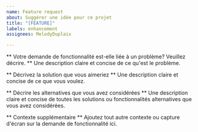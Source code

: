 ```yaml
---
name: Feature request
about: Suggérer une idée pour ce projet
title: "[FEATURE]"
labels: enhancement
assignees: MelodyDuplaix

---
```


** Votre demande de fonctionnalité est-elle liée à un problème? Veuillez décrire. **
Une description claire et concise de ce qu'est le problème.

** Décrivez la solution que vous aimeriez **
Une description claire et concise de ce que vous voulez.

** Décrire les alternatives que vous avez considérées **
Une description claire et concise de toutes les solutions ou fonctionnalités alternatives que vous avez considérées.

** Contexte supplémentaire **
Ajoutez tout autre contexte ou capture d'écran sur la demande de fonctionnalité ici.
